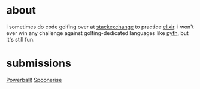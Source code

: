 # about

i sometimes do code golfing over at [stackexchange](http://codegolf.stackexchange.com) to practice [elixir](http://elixir-lang.org). i won't ever win any challenge against golfing-dedicated languages like [pyth](https://esolangs.org/wiki/Pyth), but it's still fun.

# submissions

[Powerball!](http://codegolf.stackexchange.com/questions/69208/choose-the-powerball-numbers)
[Spoonerise](http://codegolf.stackexchange.com/a/69547/38082)